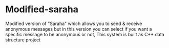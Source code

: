 # Modified-saraha
 Modified version of "Saraha" which allows you to send & receive anonymous messages but in this version you can select if you want a specific message to be anonymous or not,  This system is built as C++ data structure project
